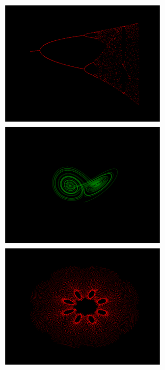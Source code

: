 
![Bifurplot.png](.\Bifur\Bifurplot.png)

![Lorenz3D.png](.\Lorenz\Lorenz3D.png)

![MiraPlot.png](.\Mira\MiraPlot.png)
